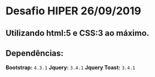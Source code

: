 # Desafio HIPER 26/09/2019

## Utilizando html:5 e CSS:3 ao máximo.

## Dependências: ##

**Bootstrap:** ```4.3.1```
**Jquery:** ```3.4.1```
**Jquery Toast:** ```3.4.1```
